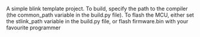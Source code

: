 A simple blink template project. To build, specify the path to the compiler (the common_path variable in the build.py file). To flash the MCU, either set the stlink_path variable in the build.py file, or flash firmware.bin with your favourite programmer